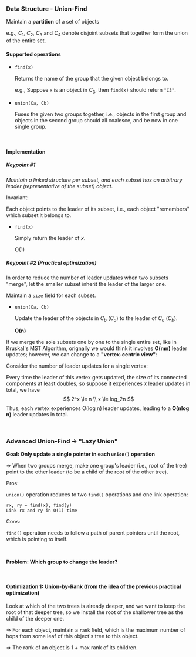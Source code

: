 ### Data Structure - Union-Find

Maintain a **partition** of a set of objects

e.g., $C_1$, $C_2$, $C_3$ and $C_4$ denote disjoint subsets that together form the union of the entire set.

#### Supported operations

* ``find(x)``

  Returns the name of the group that the given object belongs to.

  e.g., Suppose ``x`` is an object in $C_3$, then ``find(x)`` should return ``"C3"``.


* ``union(Ca, Cb)``

  Fuses the given two groups together, i.e., objects in the first group and objects in the second group should all coalesce, and be now in one single group.

<br>

#### Implementation

##### Keypoint #1

*Maintain a linked structure per subset, and each subset has an arbitrary leader (representative of the subset) object.*

Invariant:

Each object points to the leader of its subset, i.e., each object "remembers" which subset it belongs to.

* ``find(x)``

  Simply return the leader of $x$.

  O(1)

##### Keypoint #2 (Practical optimization)

In order to reduce the number of leader updates when two subsets "merge", let the smaller subset inherit the leader of the larger one.

Maintain a ``size`` field for each subset.

* ``union(Ca, Cb)``

  Update the leader of the objects in $C_b$ ($C_a$) to the leader of $C_a$ ($C_b$).

  **O(n)**

If we merge the sole subsets one by one to the single entire set, like in Kruskal's MST Algorithm, orignally we would think it involves **O(mn)** leader updates; however, we can change to a **"vertex-centric view"**:

Consider the number of leader updates for a single vertex:

Every time the leader of this vertex gets updated, the size of its connected components at least doubles, so suppose it experiences $x$ leader updates in total, we have
$$
2^x \le n \\
x \le log_2n
$$
Thus, each vertex experiences O(log n) leader updates, leading to a **O(nlog n)** leader updates in total.

<br>

### Advanced Union-Find -> "Lazy Union"

**Goal: Only update a single pointer in each ``union()`` operation**

=> When two groups merge, make one group's leader (i.e., root of the tree) point to the other leader (to be a child of the root of the other tree).

Pros:

``union()`` operation reduces to two ``find()`` operations and one link operation:

```
rx, ry = find(x), find(y)
Link rx and ry in O(1) time
```

Cons:

``find()`` operation needs to follow a path of parent pointers until the root, which is pointing to itself.

<br>

**Problem: Which group to change the leader?**

<br>

#### Optimization 1: Union-by-Rank (from the idea of the previous practical optimization)

Look at which of the two trees is already deeper, and we want to keep the root of that deeper tree, so we install the root of the shallower tree as the child of the deeper one.

=> For each object, maintain a ``rank`` field, which is the maximum number of hops from some leaf of this object's tree to this object.

=> The rank of an object is 1 + max rank of its children.